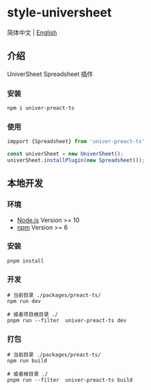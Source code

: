 # style-universheet

简体中文 | [English](./README.md)

## 介绍

UniverSheet Spreadsheet 插件

### 安装

```bash
npm i univer-preact-ts
```

### 使用

```js
impport {Spreadsheet} from 'univer-preact-ts'

const univerSheet = new UniverSheet();
univerSheet.installPlugin(new Spreadsheet());
```

## 本地开发

### 环境

-   [Node.js](https://nodejs.org/en/) Version >= 10
-   [npm](https://www.npmjs.com/) Version >= 6

### 安装

```
pnpm install
```

### 开发

```
# 当前目录 ./packages/preact-ts/
npm run dev

# 或者项目根目录 ./
pnpm run --filter  univer-preact-ts dev
```

### 打包

```
# 当前目录 ./packages/preact-ts/
npm run build

# 或者根目录 ./
pnpm run --filter  univer-preact-ts build
```
